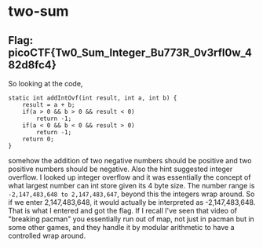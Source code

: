 # two-sum 
## Flag: picoCTF{Tw0_Sum_Integer_Bu773R_0v3rfl0w_482d8fc4}

So looking at the code, 
```
static int addIntOvf(int result, int a, int b) {
    result = a + b;
    if(a > 0 && b > 0 && result < 0)
        return -1;
    if(a < 0 && b < 0 && result > 0)
        return -1;
    return 0;
}
```
somehow the addition of two negative numbers should be positive and two positive numbers should be negative. Also the hint suggested integer overflow. I looked up integer overflow and it was essentially the concept of what largest number can int store given its 4 byte size. The number range is `-2,147,483,648 to 2,147,483,647`, beyond this the integers wrap around. So if we enter 2,147,483,648, it would actually be interpreted as -2,147,483,648. That is what I entered and got the flag. If I recall I've seen that video of "breaking pacman" you essentially run out of map, not just in pacman but in some other games, and they handle it by modular arithmetic to have a controlled wrap around.
